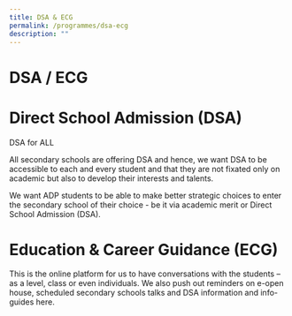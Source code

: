 ```yaml
---
title: DSA & ECG
permalink: /programmes/dsa-ecg
description: ""
---
```

# DSA / ECG
# Direct School Admission (DSA)

DSA for ALL

All secondary schools are offering DSA and hence, we want DSA to be accessible to each and every student and that they are not fixated only on academic but also to develop their interests and talents. 

We want ADP students to be able to make better strategic choices to enter the secondary school of their choice - be it via academic merit or Direct School Admission (DSA).

# Education & Career Guidance (ECG)
This is the online platform for us to have conversations with the students – as a level, class or even individuals. We also push out reminders on e-open house, scheduled secondary schools talks and DSA information and info-guides here.